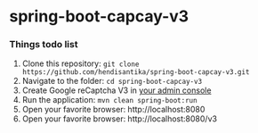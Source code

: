 # spring-boot-capcay-v3

### Things todo list

1. Clone this repository: `git clone https://github.com/hendisantika/spring-boot-capcay-v3.git`
2. Navigate to the folder: `cd spring-boot-capcay-v3`
3. Create Google reCaptcha V3 in [your admin console](https://www.google.com/recaptcha/admin/create)
4. Run the application: `mvn clean spring-boot:run`
5. Open your favorite browser: http://localhost:8080
6. Open your favorite browser: http://localhost:8080/v3
